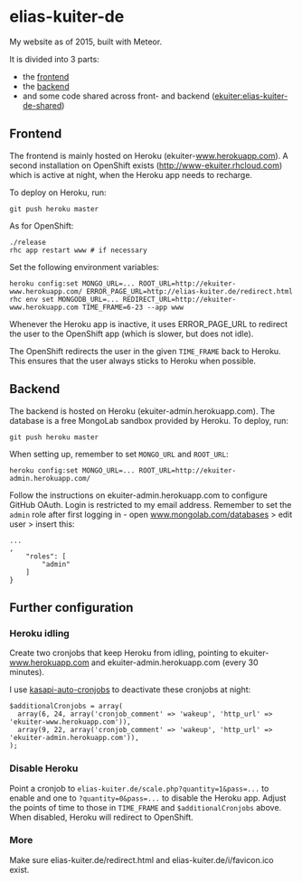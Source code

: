 # elias-kuiter-de

My website as of 2015, built with Meteor.

It is divided into 3 parts:
- the [frontend](http://ekuiter-www.herokuapp.com)
- the [backend](http://ekuiter-admin.herokuapp.com)
- and some code shared across front- and backend ([ekuiter:elias-kuiter-de-shared](https://atmospherejs.com/ekuiter/elias-kuiter-de-shared))

## Frontend

The frontend is mainly hosted on Heroku (ekuiter-www.herokuapp.com). A second installation on OpenShift exists
(http://www-ekuiter.rhcloud.com) which is active at night, when the Heroku app needs to recharge.

To deploy on Heroku, run:

    git push heroku master
   
As for OpenShift:

    ./release
    rhc app restart www # if necessary

Set the following environment variables:

    heroku config:set MONGO_URL=... ROOT_URL=http://ekuiter-www.herokuapp.com/ ERROR_PAGE_URL=http://elias-kuiter.de/redirect.html
    rhc env set MONGODB_URL=... REDIRECT_URL=http://ekuiter-www.herokuapp.com TIME_FRAME=6-23 --app www

Whenever the Heroku app is inactive, it uses ERROR_PAGE_URL to redirect the user to the OpenShift app (which is slower,
but does not idle).

The OpenShift redirects the user in the given `TIME_FRAME` back to Heroku. This ensures that the user always sticks to
Heroku when possible.

## Backend

The backend is hosted on Heroku (ekuiter-admin.herokuapp.com). The database is a free MongoLab sandbox provided
by Heroku. To deploy, run:

    git push heroku master
    
When setting up, remember to set `MONGO_URL` and `ROOT_URL`:

    heroku config:set MONGO_URL=... ROOT_URL=http://ekuiter-admin.herokuapp.com/

Follow the instructions on ekuiter-admin.herokuapp.com to configure GitHub OAuth. Login is restricted to my
email address. Remember to set the `admin` role after first logging in - open www.mongolab.com/databases >
edit user > insert this:
 
    ...
    ,
        "roles": [
            "admin"
        ]
    }
    
## Further configuration

### Heroku idling

Create two cronjobs that keep Heroku from idling, pointing to ekuiter-www.herokuapp.com and ekuiter-admin.herokuapp.com
(every 30 minutes).

I use [kasapi-auto-cronjobs](https://github.com/ekuiter/kasapi-auto-cronjobs) to deactivate these cronjobs at night:

    $additionalCronjobs = array(
      array(6, 24, array('cronjob_comment' => 'wakeup', 'http_url' => 'ekuiter-www.herokuapp.com')),
      array(9, 22, array('cronjob_comment' => 'wakeup', 'http_url' => 'ekuiter-admin.herokuapp.com')),
    );
    
### Disable Heroku

Point a cronjob to `elias-kuiter.de/scale.php?quantity=1&pass=...` to enable and one to `?quantity=0&pass=...`
to disable the Heroku app. Adjust the points of time to those in `TIME_FRAME` and `$additionalCronjobs` above.
When disabled, Heroku will redirect to OpenShift.

### More

Make sure elias-kuiter.de/redirect.html and elias-kuiter.de/i/favicon.ico exist. 